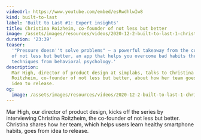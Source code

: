```yaml
---
videoUrl: https://www.youtube.com/embed/esRwdhlwIw8
kind: built-to-last
label: 'Built to Last #1: Expert insights'
title: Christina Roizheim, co-founder of not less but better
image: /assets/images/resources/videos/2020-12-2-built-to-last-1-christina-roizheim/christina.jpg
duration: '23:39'
teaser:
  '"Pressure doesn''t solve problems" – a powerful takeaway from the co-founder
  of not less but better, an app that helps you overcome bad habits through
  techniques from behavioral psychology.'
description:
  Mar High, director of product design at simplabs, talks to Christina
  Roitzheim, co-founder of not less but better, about how her team goes from
  idea to release.
og:
  image: /assets/images/resources/videos/2020-12-2-built-to-last-1-christina-roizheim/og-image.png
---
```


Mar High, our director of product design, kicks off the series by interviewing
Christina Roitzheim, the co-founder of not less but better. Christina shares how
her team, which helps users learn healthy smartphone habits, goes from idea to
release.
